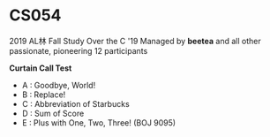 # CS054
2019 AL林 Fall Study Over the C '19
Managed by **beetea** and all other passionate, pioneering 12 participants

**Curtain Call Test**
- A : Goodbye, World!
- B : Replace!
- C : Abbreviation of Starbucks
- D : Sum of Score
- E : Plus with One, Two, Three! (BOJ 9095)
